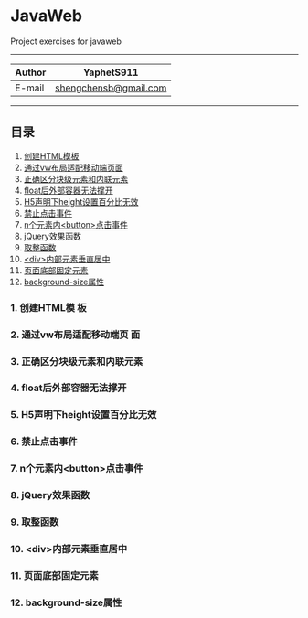# JavaWeb
Project exercises for javaweb

****

|Author|YaphetS911|
|---|---
|E-mail|shengchensb@gmail.com


****
## 目录
1. [创建HTML模板](#1.创建HTML模板)
2. [通过vw布局适配移动端页面](#2.通过vw布局适配移动端页面)
3. [正确区分块级元素和内联元素](#3.正确区分块级元素和内联元素)
4. [float后外部容器无法撑开](#4.float后外部容器无法撑开)
5. [H5声明下height设置百分比无效](#5.H5声明下height设置百分比无效)
6. [禁止点击事件](#6.禁止点击事件)
7. [n个元素内\<button>点击事件](#7.n个元素内<button>点击事件)
8. [jQuery效果函数](#8.jQuery效果函数)
9. [取整函数](#9.取整函数)
10. [\<div>内部元素垂直居中](#10<div>内部元素垂直居中)
11. [页面底部固定元素](#11.页面底部固定元素)
12. [background-size属性](#12.background-size属性)

### 1. 创建HTML模     板
### 2. 通过vw布局适配移动端页     面
### 3. 正确区分块级元素和内联元素
### 4. float后外部容器无法撑开
### 5. H5声明下height设置百分比无效
### 6. 禁止点击事件
### 7. n个元素内\<button>点击事件
### 8. jQuery效果函数
### 9. 取整函数
### 10. \<div>内部元素垂直居中
### 11. 页面底部固定元素
### 12. background-size属性
